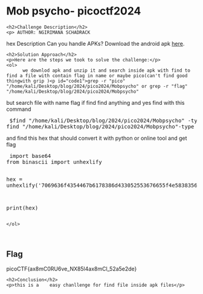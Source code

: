 
<!DOCTYPE html>
<html>

<body>
    <h1>Mob psycho- picoctf2024</h1>

    <h2>Challenge Description</h2>
    <p> AUTHOR: NGIRIMANA SCHADRACK
hex
Description
Can you handle APKs?
Download the android apk <a href="https://artifacts.picoctf.net/c_titan/51/mobpsycho.apk">here</a>.
 
 
    <h2>Solution Approach</h2>
    <p>Here are the steps we took to solve the challenge:</p>
    <ol>
          we downlod apk and unzip it and search inside apk with find to find a file with contain flag in name or maybe pico(can't find good thingwith grip )<p id="code1">grep -r "pico" "/home/kali/Desktop/blog/2024/pico2024/Mobpsycho" or grep -r "flag" "/home/kali/Desktop/blog/2024/pico2024/Mobpsycho" 
</p>
but search file with name flag if find find anything and yes find with this command <pre> $find "/home/kali/Desktop/blog/2024/pico2024/Mobpsycho" -type f -name '*flag*'
find "/home/kali/Desktop/blog/2024/pico2024/Mobpsycho"-type f -name '*flag*' -printf "%f\n" | grep -i "pico"(not working)
</pre>
 and find this hex that should convert it with python or online tool and get flag
<pre>
 import base64
from binascii import unhexlify

hex = unhexlify('7069636f4354467b6178386d433052553676655f4e5838356c346178386d436c5f35326135653264657d')
 
print(hex) 
</pre>
 
 
       
    
    </ol>
<br>
    <h2>Flag</h2>
    <p class="flag">picoCTF{ax8mC0RU6ve_NX85l4ax8mCl_52a5e2de}
</p>

    <h2>Conclusion</h2>
    <p>this is a    easy chanllenge for find file inside apk files</p>
</body>
</html>


